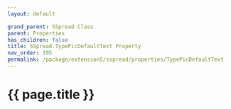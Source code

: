 ```yaml
---
layout: default

grand_parent: SSpread Class
parent: Properties
has_children: false
title: SSpread.TypePicDefaultText Property
nav_order: 195
permalink: /package/extension5/sspread/properties/TypePicDefaultText
---
```

# {{ page.title }}